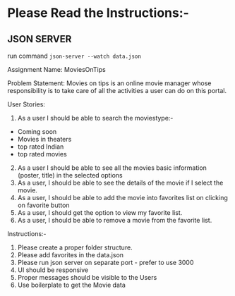 # Please Read the Instructions:-
## JSON SERVER 
run command `json-server --watch data.json`


Assignment Name: MoviesOnTips

Problem Statement: Movies on tips is an online movie manager whose responsibility is to take care of 
all the activities a user can do on this portal.

User Stories:
1. As a user I should be able to search the moviestype:-
- Coming soon
- Movies in theaters
- top rated Indian
- top rated movies

2. As a user I should be able to see all the movies basic information (poster, title) in the selected options
3. As a user, I should be able to see the details of the movie if I select the movie.
4. As a user, I should be able to add the movie into favorites list on clicking on favorite button
5. As a user, I should get the option to view my favorite list.
6. As a user, I should be able to remove a movie from the favorite list.

Instructions:-
1. Please create a proper folder structure.
2. Please add favorites in the data.json
3. Please run json server on separate port - prefer to use 3000
4. UI should be responsive
5. Proper messages should be visible to the Users
6. Use boilerplate to get the Movie data
